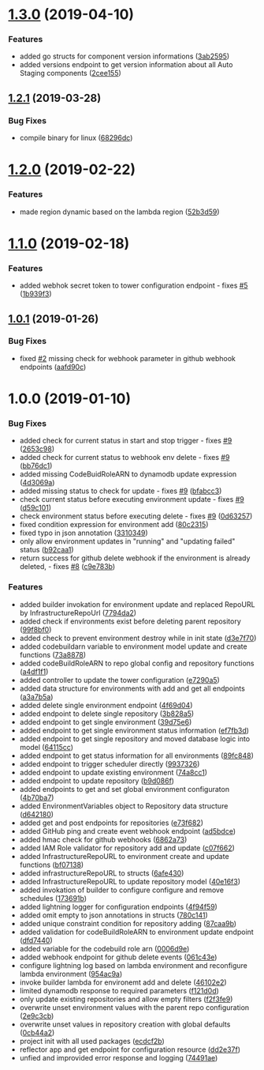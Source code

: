 # [1.3.0](https://github.com/auto-staging/tower/compare/1.2.1...1.3.0) (2019-04-10)


### Features

* added go structs for component version informations ([3ab2595](https://github.com/auto-staging/tower/commit/3ab2595))
* added versions endpoint to get version information about all Auto Staging components ([2cee155](https://github.com/auto-staging/tower/commit/2cee155))

## [1.2.1](https://github.com/auto-staging/tower/compare/1.2.0...1.2.1) (2019-03-28)


### Bug Fixes

* compile binary for linux ([68296dc](https://github.com/auto-staging/tower/commit/68296dc))

# [1.2.0](https://github.com/auto-staging/tower/compare/1.1.0...1.2.0) (2019-02-22)


### Features

* made region dynamic based on the lambda region ([52b3d59](https://github.com/auto-staging/tower/commit/52b3d59))

# [1.1.0](https://github.com/auto-staging/tower/compare/1.0.1...1.1.0) (2019-02-18)


### Features

* added webhok secret token to tower configuration endpoint - fixes [#5](https://github.com/auto-staging/tower/issues/5) ([1b939f3](https://github.com/auto-staging/tower/commit/1b939f3))

## [1.0.1](https://github.com/auto-staging/tower/compare/1.0.0...1.0.1) (2019-01-26)


### Bug Fixes

* fixed [#2](https://github.com/auto-staging/tower/issues/2) missing check for webhook parameter in github webhook endpoints ([aafd90c](https://github.com/auto-staging/tower/commit/aafd90c))

# 1.0.0 (2019-01-10)


### Bug Fixes

* added check for current status in start and stop trigger - fixes [#9](https://github.com/auto-staging/tower/issues/9) ([2653c98](https://github.com/auto-staging/tower/commit/2653c98))
* added check for current status to webhook env delete - fixes [#9](https://github.com/auto-staging/tower/issues/9) ([bb76dc1](https://github.com/auto-staging/tower/commit/bb76dc1))
* added missing CodeBuidRoleARN to dynamodb update expression ([4d3069a](https://github.com/auto-staging/tower/commit/4d3069a))
* added missing status to check for update - fixes [#9](https://github.com/auto-staging/tower/issues/9) ([bfabcc3](https://github.com/auto-staging/tower/commit/bfabcc3))
* check current status before executing environment update - fixes [#9](https://github.com/auto-staging/tower/issues/9) ([d59c101](https://github.com/auto-staging/tower/commit/d59c101))
* check environment status before executing delete - fixes [#9](https://github.com/auto-staging/tower/issues/9) ([0d63257](https://github.com/auto-staging/tower/commit/0d63257))
* fixed condition expression for environment add ([80c2315](https://github.com/auto-staging/tower/commit/80c2315))
* fixed typo in json annotation ([3310349](https://github.com/auto-staging/tower/commit/3310349))
* only allow environment updates in "running" and "updating failed" status ([b92caa1](https://github.com/auto-staging/tower/commit/b92caa1))
* return success for github delete webhook if the environment is already deleted, - fixes [#8](https://github.com/auto-staging/tower/issues/8) ([c9e783b](https://github.com/auto-staging/tower/commit/c9e783b))


### Features

* added builder invokation for environment update and replaced RepoURL by InfrastructureRepoUrl ([7794da2](https://github.com/auto-staging/tower/commit/7794da2))
* added check if environments exist before deleting parent repository ([99f8bf0](https://github.com/auto-staging/tower/commit/99f8bf0))
* added check to prevent environment destroy while in init state ([d3e7f70](https://github.com/auto-staging/tower/commit/d3e7f70))
* added codebuildarn variable to environment model update and create functions ([73a8878](https://github.com/auto-staging/tower/commit/73a8878))
* added codeBuildRoleARN to repo global config and repository functions ([a4df1f1](https://github.com/auto-staging/tower/commit/a4df1f1))
* added controller to update the tower configuration ([e7290a5](https://github.com/auto-staging/tower/commit/e7290a5))
* added data structure for environments with add and get all  endpoints ([a3a7b5a](https://github.com/auto-staging/tower/commit/a3a7b5a))
* added delete single environment endpoint ([4f69d04](https://github.com/auto-staging/tower/commit/4f69d04))
* added endpoint to delete single repository ([3b828a5](https://github.com/auto-staging/tower/commit/3b828a5))
* added endpoint to get single environment ([39d75e6](https://github.com/auto-staging/tower/commit/39d75e6))
* added endpoint to get single environment status information ([ef7fb3d](https://github.com/auto-staging/tower/commit/ef7fb3d))
* added endpoint to get single repository and moved database logic into model ([64115cc](https://github.com/auto-staging/tower/commit/64115cc))
* added endpoint to get status information for all environments ([89fc848](https://github.com/auto-staging/tower/commit/89fc848))
* added endpoint to trigger scheduler directly ([9937326](https://github.com/auto-staging/tower/commit/9937326))
* added endpoint to update existing environment ([74a8cc1](https://github.com/auto-staging/tower/commit/74a8cc1))
* added endpoint to update repository ([b9d086f](https://github.com/auto-staging/tower/commit/b9d086f))
* added endpoints to get and set global environment configuraton ([4b70ba7](https://github.com/auto-staging/tower/commit/4b70ba7))
* added EnvironmentVariables object to Repository data structure ([d642180](https://github.com/auto-staging/tower/commit/d642180))
* added get and post endpoints for repositories ([e73f682](https://github.com/auto-staging/tower/commit/e73f682))
* added GitHub ping and create event webhook endpoint ([ad5bdce](https://github.com/auto-staging/tower/commit/ad5bdce))
* added hmac check for github webhooks ([6862a73](https://github.com/auto-staging/tower/commit/6862a73))
* added IAM Role validator for repository add and update ([c07f662](https://github.com/auto-staging/tower/commit/c07f662))
* added InfrastructureRepoURL to environment create and update functions ([bf07138](https://github.com/auto-staging/tower/commit/bf07138))
* added infrastructureRepoURL to structs ([6afe430](https://github.com/auto-staging/tower/commit/6afe430))
* added InfrastructureRepoURL to update repository model ([40e16f3](https://github.com/auto-staging/tower/commit/40e16f3))
* added invokation of builder to configure configure and remove schedules ([173691b](https://github.com/auto-staging/tower/commit/173691b))
* added lightning logger for configuration endpoints ([4f94f59](https://github.com/auto-staging/tower/commit/4f94f59))
* added omit empty to json annotations in structs ([780c141](https://github.com/auto-staging/tower/commit/780c141))
* added unique constraint condition for repository adding ([87caa9b](https://github.com/auto-staging/tower/commit/87caa9b))
* added validation for codeBuildRoleARN to environment update endpoint ([dfd7440](https://github.com/auto-staging/tower/commit/dfd7440))
* added variable for the codebuild role arn ([0006d9e](https://github.com/auto-staging/tower/commit/0006d9e))
* added webhook endpoint for github delete events ([061c43e](https://github.com/auto-staging/tower/commit/061c43e))
* configure lightning log based on lambda environment and reconfigure lambda environment ([954ac9a](https://github.com/auto-staging/tower/commit/954ac9a))
* invoke builder lambda for environemt add and delete ([46102e2](https://github.com/auto-staging/tower/commit/46102e2))
* limited dynamodb response to required parameters ([f121d0d](https://github.com/auto-staging/tower/commit/f121d0d))
* only update existing repositories and allow empty filters ([f2f3fe9](https://github.com/auto-staging/tower/commit/f2f3fe9))
* overwrite unset environment values with the parent repo configuration ([2e9c3cb](https://github.com/auto-staging/tower/commit/2e9c3cb))
* overwrite unset values in repository creation with global defaults ([0cb44a2](https://github.com/auto-staging/tower/commit/0cb44a2))
* project init with all used packages ([ecdcf2b](https://github.com/auto-staging/tower/commit/ecdcf2b))
* reflector app and get endpoint for configuration resource ([dd2e37f](https://github.com/auto-staging/tower/commit/dd2e37f))
* unfied and improvided error response and logging ([74491ae](https://github.com/auto-staging/tower/commit/74491ae))
